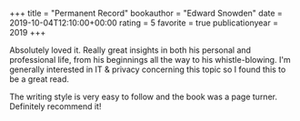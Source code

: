 +++
title = "Permanent Record"
bookauthor = "Edward Snowden"
date = 2019-10-04T12:10:00+00:00
rating = 5
favorite = true
publicationyear = 2019
+++

Absolutely loved it. Really great insights in both his personal and professional life, from his beginnings all the way to his whistle-blowing. I'm generally interested in IT & privacy concerning this topic so I found this to be a great read. 

The writing style is very easy to follow and the book was a page turner. Definitely recommend it!